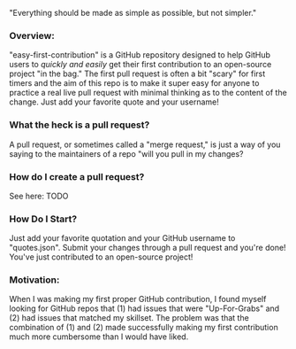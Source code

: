 "Everything should be made as simple as possible, but not simpler."

### Overview:
"easy-first-contribution" is a GitHub repository designed to help GitHub users to *quickly and easily* get their first contribution to an open-source project "in the bag." The first pull request is often a bit "scary" for first timers and the aim of this repo is to make it super easy for anyone to practice a real live pull request with minimal thinking as to the content of the change. Just add your favorite quote and your username!

### What the heck is a pull request?
A pull request, or sometimes called a "merge request," is just a way of you saying to the maintainers of a repo "will you pull in my changes? 

### How do I create a pull request?
See here: TODO

### How Do I Start?
Just add your favorite quotation and your GitHub username to "quotes.json". Submit your changes through a pull request and you're done! You've just contributed to an open-source project!

### Motivation:
When I was making my first proper GitHub contribution, I found myself looking for GitHub repos that (1) had issues that were "Up-For-Grabs" and (2) had issues that matched my skillset. The problem was that the combination of (1) and (2) made successfully making my first contribution much more cumbersome than I would have liked.
